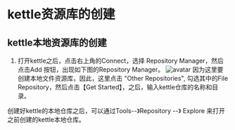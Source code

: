 # kettle资源库的创建

## kettle本地资源库的创建
1. 打开kettle之后，点击右上角的Connect，选择 Repository Manager，然后点击Add 按钮，出现如下图的Repository Manager。
![avatar](D:\github\tramplpf\ETL\kettle\kettle入门\pic\0000_RepositoyrManager.png)
因为这里要创建本地文件资源库，因此，这里点击 "Other Repositories", 勾选其中的File Repository，然后点击【Get Started】，之后，输入kettle仓库的名称和目录。 

创建好kettle的本地仓库之后，可以通过Tools--》Repository --》 Explore 来打开之前创建的kettle本地仓库。 
